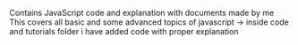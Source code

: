 
Contains JavaScript code and explanation with documents made by me
This covers all basic and some advanced topics of javascript
-> inside code and tutorials folder i have added code with proper explanation 
